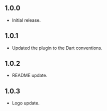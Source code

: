 ## 1.0.0

* Initial release.

## 1.0.1

* Updated the plugin to the Dart conventions.

## 1.0.2

* README update.

## 1.0.3

* Logo update.